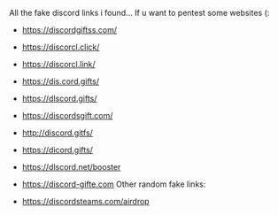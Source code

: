 All the fake discord links i found... If u want to pentest some websites (:

- https://discordgiftss.com/
- https://discorcl.click/
- https://discorcl.link/
- https://dis.cord.gifts/
- https://dlscord.gifts/
- https://discordsgift.com/
- http://discord.gitfs/
- https://dicord.gifts/
- https://dlscord.net/booster
- https://discord-gifte.com
Other random fake links:

- https://discordsteams.com/airdrop
